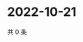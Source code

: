 # 2022-10-21

共 0 条

<!-- BEGIN WEIBO -->
<!-- 最后更新时间 Fri Oct 21 2022 02:23:04 GMT+0800 (China Standard Time) -->

<!-- END WEIBO -->
